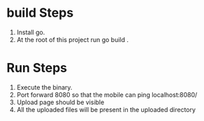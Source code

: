 # build Steps

1. Install go.
2. At the root of this project run go build .

# Run Steps

1. Execute the binary.
2. Port forward 8080 so that the mobile can ping localhost:8080/
3. Upload page should be visible
4. All the uploaded files will be present in the uploaded directory